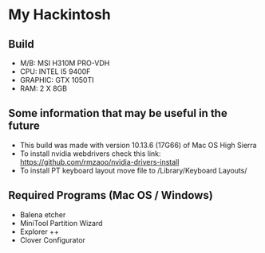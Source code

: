 # My Hackintosh

## Build ##
- M/B: MSI H310M PRO-VDH
- CPU: INTEL I5 9400F 
- GRAPHIC: GTX 1050TI
- RAM: 2 X 8GB


## Some information that may be useful in the future ##
- This build was made with version 10.13.6 (17G66) of Mac OS High Sierra
- To install nvidia webdrivers check this link: https://github.com/rmzaoo/nvidia-drivers-install
- To install PT keyboard layout move file to /Library/Keyboard Layouts/ 


## Required Programs (Mac OS / Windows) ##
- Balena etcher
- MiniTool Partition Wizard
- Explorer ++
- Clover Configurator


